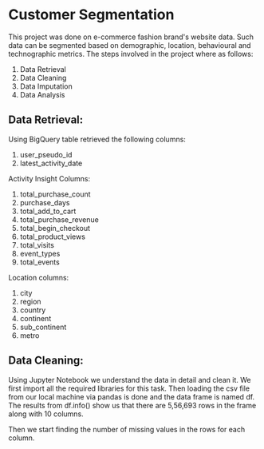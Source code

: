# Customer Segmentation
This project was done on e-commerce fashion brand's website data.
Such data can be segmented based on demographic, location, behavioural and technographic metrics.
The steps involved in the project where as follows:
1. Data Retrieval
2. Data Cleaning
3. Data Imputation
4. Data Analysis
   
## Data Retrieval: 
Using BigQuery table retrieved the following columns:
            
1. user_pseudo_id
2. latest_activity_date
   
Activity Insight Columns:              
1. total_purchase_count       
2. purchase_days              
3. total_add_to_cart
4. total_purchase_revenue         
5. total_begin_checkout     
6. total_product_views
7. total_visits          
8. event_types        
9. total_events

Location columns:
1. city                   
2. region     
3. country                    
4. continent                 
5. sub_continent          
6. metro  

## Data Cleaning:
Using Jupyter Notebook we understand the data in detail and clean it.
We first import all the required libraries for this task.
Then loading the csv file from our local machine via pandas is done and the data frame is named df.
The results from df.info() show us that there are 5,56,693 rows in the frame along with 10 columns.

Then we start finding the number of missing values in the rows for each column.




